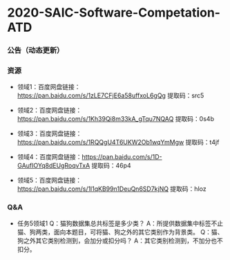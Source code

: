 # 2020-SAIC-Software-Competation-ATD
### 公告（动态更新）


### 资源

* 领域1：百度网盘链接：https://pan.baidu.com/s/1zLE7CFjE6a58uffxoL6gQg 提取码：src5

* 领域2：百度网盘链接：https://pan.baidu.com/s/1Kh39Qi8m33kA_gTqu7NQAQ 提取码：0s4b

* 领域3：百度网盘链接：https://pan.baidu.com/s/1RQQgU4T6UKW2Ob1wqYmMgw 提取码：t4jf

* 领域4：百度网盘链接：https://pan.baidu.com/s/1D-GAufIOYq8dEUgRoqvTxA 提取码：46p4

* 领域5：百度网盘链接：https://pan.baidu.com/s/1l1qKB99n1DeuQn6SD7kjNQ 提取码：hloz

### Q&A

* 任务5领域1
  Q：猫狗数据集总共标签是多少类？
  A：所提供数据集中标签不止猫、狗两类，面向本题目，可将猫、狗之外的其它类别作为背景类。
  Q：猫、狗之外其它类别检测到，会加分或扣分吗？
  A：其它类别检测到，不加分也不扣分。

